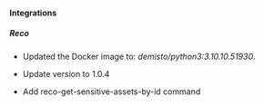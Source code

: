 
#### Integrations

##### Reco
- Updated the Docker image to: *demisto/python3:3.10.10.51930*.

- Update version to 1.0.4
- Add reco-get-sensitive-assets-by-id command
